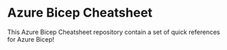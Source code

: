 # Azure Bicep Cheatsheet

This Azure Bicep Cheatsheet repository contain a set of quick references for Azure Bicep!
